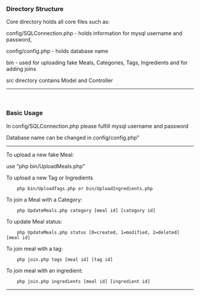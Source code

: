 
<h3>Directory Structure</h3>

Core directory holds all core files such as:

<p>config/SQLConnection.php - holds information for mysql username and password,</p>
<p>config/config.php - holds database name</p>
<p>bin - used for uploading fake Meals, Categories, Tags, Ingredients and for adding joins</p>


src directory contains Model and Controller

<hr>
<br>

<h3>Basic Usage</h3>

<p>In config/SQLConnection.php please fulfill mysql username and password</p>
<p>Database name can be changed in config/config.php"</p>
<hr>

<p>To upload a new fake Meal:</p>
<p>use "php bin/UploadMeals.php"</p>

<p>To upload a new Tag or Ingredients</p>

        php bin/UploadTags.php or bin/UploadIngredients.php
   
<p>To join a Meal with a Category:</p>

        php UpdateMeals.php category [meal id] [category id]

   
<p>To update Meal status:</p>

        php UpdateMeals.php status [0=created, 1=modified, 2=deleted] [meal id]

   
<p>To join meal with a tag:</p>

        php join.php tags [meal id] [tag id]


   
<p>To join meal with an ingredient:</p>

        php join.php ingredients [meal id] [ingredient id]
        

<hr>
<br>

